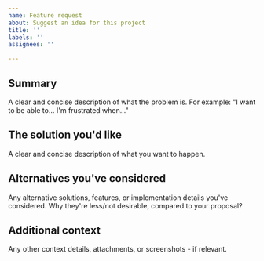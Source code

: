 ```yaml
---
name: Feature request
about: Suggest an idea for this project
title: ''
labels: ''
assignees: ''

---
```


## Summary

A clear and concise description of what the problem is.
For example: "I want to be able to... I'm frustrated when..."

## The solution you'd like

A clear and concise description of what you want to happen.

## Alternatives you've considered

Any alternative solutions, features, or implementation details you've considered.
Why they're less/not desirable, compared to your proposal?

## Additional context

Any other context details, attachments, or screenshots - if relevant.
